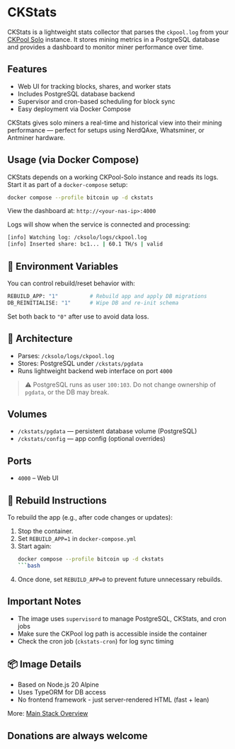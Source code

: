 # CKStats
CKStats is a lightweight stats collector that parses the `ckpool.log` from your [CKPool Solo](../ckpool) instance. It stores mining metrics in a PostgreSQL database and provides a dashboard to monitor miner performance over time.

## Features
- Web UI for tracking blocks, shares, and worker stats  
- Includes PostgreSQL database backend  
- Supervisor and cron-based scheduling for block sync  
- Easy deployment via Docker Compose  

CKStats gives solo miners a real-time and historical view into their mining performance — perfect for setups using NerdQAxe, Whatsminer, or Antminer hardware.


## Usage (via Docker Compose)
CKStats depends on a working CKPool-Solo instance and reads its logs.  Start it as part of a `docker-compose` setup:
```bash
docker compose --profile bitcoin up -d ckstats
```

View the dashboard at: `http://<your-nas-ip>:4000`

Logs will show when the service is connected and processing:
```bash
[info] Watching log: /cksolo/logs/ckpool.log
[info] Inserted share: bc1... | 60.1 TH/s | valid
```

## 🔐 Environment Variables
You can control rebuild/reset behavior with:
```bash
REBUILD_APP: "1"          # Rebuild app and apply DB migrations
DB_REINITIALISE: "1"      # Wipe DB and re-init schema
```

Set both back to `"0"` after use to avoid data loss.

## 🧠 Architecture
- Parses: `/cksolo/logs/ckpool.log`
- Stores: PostgreSQL under `/ckstats/pgdata`
- Runs lightweight backend web interface on port `4000`

> ⚠️ PostgreSQL runs as user `100:103`. Do not change ownership of `pgdata`, or the DB may break.


## Volumes
- `/ckstats/pgdata` — persistent database volume (PostgreSQL)
- `/ckstats/config` — app config (optional overrides)

## Ports
- `4000` – Web UI

## 🧪 Rebuild Instructions
To rebuild the app (e.g., after code changes or updates):

1. Stop the container.
2. Set `REBUILD_APP=1` in `docker-compose.yml`
3. Start again:  
   ```bash
   docker compose --profile bitcoin up -d ckstats
   ```bash
4. Once done, set `REBUILD_APP=0` to prevent future unnecessary rebuilds.


## Important Notes
- The image uses `supervisord` to manage PostgreSQL, CKStats, and cron jobs  
- Make sure the CKPool log path is accessible inside the container  
- Check the cron job (`ckstats-cron`) for log sync timing

## 📦 Image Details
- Based on Node.js 20 Alpine
- Uses TypeORM for DB access
- No frontend framework - just server-rendered HTML (fast + lean)

More: [Main Stack Overview](https://github.com/magicdude4eva/btc-fullnode-stack)

## Donations are always welcome
